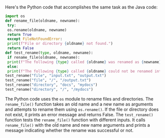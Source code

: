 Here's the Python code that accomplishes the same task as the Java code:
```python
import os
def rename_file(oldname, newname):
 try:
 os.rename(oldname, newname)
 return True
 except FileNotFoundError:
 print(f"File or directory {oldname} not found.")
 return False
def test_rename(type, oldname, newname):
 if rename_file(oldname, newname):
 print(f"The following {type} called {oldname} was renamed as {newname}.")
 else:
 print(f"The following {type} called {oldname} could not be renamed into {newname}.")
test_rename("file", "input.txt", "output.txt")
test_rename("file", "/", "/output.txt")
test_rename("directory", "docs", "mydocs")
test_rename("directory", "/", "/mydocs")
```
The Python code uses the `os` module to rename files and directories. The `rename_file()` function takes an old name and a new name as arguments and attempts to rename them using `os.rename()`. If the file or directory does not exist, it prints an error message and returns False.
The `test_rename()` function tests the `rename_file()` function with different inputs. It calls `rename_file()` with the old name and new name arguments and prints a message indicating whether the rename was successful or not.

